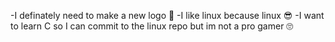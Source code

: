 -I definately need to make a new logo 🤔
-I like linux because linux 😎
-I want to learn C so I can commit to the linux repo but im not a pro gamer 🙄

<!---
NateNoNameSOFT/NateNoNameSOFT is a ✨ special ✨ repository because its `README.md` (this file) appears on your GitHub profile.
You can click the Preview link to take a look at your changes.
--->
